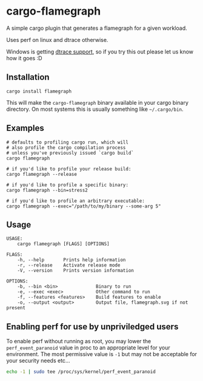 # cargo-flamegraph

A simple cargo plugin that generates a flamegraph
for a given workload.

Uses perf on linux and dtrace otherwise.

Windows is getting [dtrace support](https://techcommunity.microsoft.com/t5/Windows-Kernel-Internals/DTrace-on-Windows/ba-p/362902), so if you try this out please let us know how it goes :D 

## Installation

```
cargo install flamegraph
```

This will make the `cargo-flamegraph` binary
available in your cargo binary directory.
On most systems this is usually something
like `~/.cargo/bin`.

## Examples

```
# defaults to profiling cargo run, which will
# also profile the cargo compilation process
# unless you've previously issued `cargo build`
cargo flamegraph

# if you'd like to profile your release build:
cargo flamegraph --release

# if you'd like to profile a specific binary:
cargo flamegraph --bin=stress2

# if you'd like to profile an arbitrary executable:
cargo flamegraph --exec="/path/to/my/binary --some-arg 5"
```

## Usage

```
USAGE:
    cargo flamegraph [FLAGS] [OPTIONS]

FLAGS:
    -h, --help       Prints help information
    -r, --release    Activate release mode
    -V, --version    Prints version information

OPTIONS:
    -b, --bin <bin>              Binary to run
    -e, --exec <exec>            Other command to run
    -f, --features <features>    Build features to enable
    -o, --output <output>        Output file, flamegraph.svg if not present
```

## Enabling perf for use by unpriviledged users

To enable perf without running as root, you may
lower the `perf_event_paranoid` value in proc
to an appropriate level for your environment.
The most permissive value is `-1` but may not
be acceptable for your security needs etc...

```bash
echo -1 | sudo tee /proc/sys/kernel/perf_event_paranoid
```
